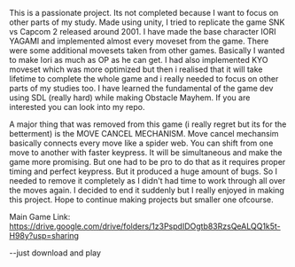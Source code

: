 This is a passionate project. Its not completed because I want to focus on other parts of my study. 
Made using unity, I tried to replicate the game SNK vs Capcom 2 released around 2001. 
I have made the base character IORI YAGAMI and implemented almost every moveset from the game.
There were some additional movesets taken from other games.
Basically I wanted to make Iori as much as OP as he can get.
I had also implemented KYO moveset which was more optimized but then i realised that it will take lifetime to complete the whole game and i really needed to focus on other parts of my studies too.
I have learned the fundamental of the game dev using SDL (really hard) while making Obstacle Mayhem. If you are interested you can look into my repo.

A major thing that was removed from this game (i really regret but its for the betterment) is the MOVE CANCEL MECHANISM.
Move cancel mechansim basically connects every move like a spider web. You can shift from one move to another with faster keypress. It will be simultaneous and make the game more promising. But one had to be pro to do that
as it requires proper timing and perfect keypress.
But it produced a huge amount of bugs. So I needed to remove it completely as I didn't had time to work through all over the moves again.
I decided to end it suddenly but I really enjoyed in making this project.
Hope to continue making projects but smaller one ofcourse.

Main Game Link:
https://drive.google.com/drive/folders/1z3PspdIDOgtb83RzsQeALQQ1k5t-H98y?usp=sharing 

--just download and play
